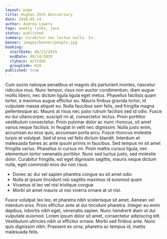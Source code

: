 ```yaml
---
layout: page
title: Hughes 25th Anniversary
date: 2016-05-24
author: Andrea Lowery
tags: weekly links, java
status: published
summary: Curabitur nec lectus nulla. In.
banner: images/banner/people.jpg
booking:
  startDate: 08/13/2019
  endDate: 08/14/2019
  ctyhocn: ACYVIHX
  groupCode: H2A
published: true
---
```

Cum sociis natoque penatibus et magnis dis parturient montes, nascetur ridiculus mus. Nunc tempor, risus non auctor condimentum, diam augue mollis libero, nec dictum ligula ligula eget metus. Phasellus facilisis quam tortor, a maximus augue efficitur eu. Mauris finibus gravida tortor, id vulputate massa aliquet eu. Nulla faucibus sem felis, sed fringilla magna pellentesque ac. Mauris at risus nec justo rutrum facilisis sed id odio. Fusce eu dui ullamcorper, suscipit mi at, consectetur lectus. Proin porttitor vestibulum consectetur. Proin pulvinar dolor ac nunc rhoncus, sit amet varius neque facilisis. In feugiat in velit nec dignissim. Nulla justo enim, accumsan eu eros quis, accumsan porta arcu.
Fusce rhoncus molestie turpis et volutpat. Sed id eros vel felis dictum blandit. Interdum et malesuada fames ac ante ipsum primis in faucibus. Sed tempus mi sit amet fringilla varius. Phasellus in cursus mi. Proin mattis cursus ligula, nec elementum tortor venenatis porttitor. Nunc sed luctus justo, sed molestie dolor. Curabitur fringilla, est eget dignissim sagittis, mauris neque dictum nulla, eget commodo eros dui non risus.

* Donec ac dui vel sapien pharetra congue eu sit amet odio
* Nulla at ipsum tincidunt nisi sagittis maximus id euismod quam
* Vivamus id leo vel nisl tristique congue
* Morbi sit amet mauris ut nisi viverra ornare at ut nisi.

Fusce volutpat leo leo, et pharetra nibh scelerisque sit amet. Aenean vel interdum eros. Proin efficitur ante at dui tincidunt pharetra. Integer eu enim dapibus, lobortis nibh eget, venenatis sapien. Nunc hendrerit diam ut dui vulputate euismod. Lorem ipsum dolor sit amet, consectetur adipiscing elit. Vestibulum ultricies nibh ut efficitur ornare. Morbi sed finibus ante. Nunc quis dignissim nibh. Praesent ex urna, pharetra ac tempus id, mattis malesuada felis.
